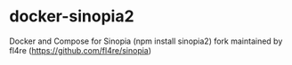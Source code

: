 # docker-sinopia2
Docker and Compose for Sinopia (npm install sinopia2) fork maintained by fl4re (https://github.com/fl4re/sinopia)
